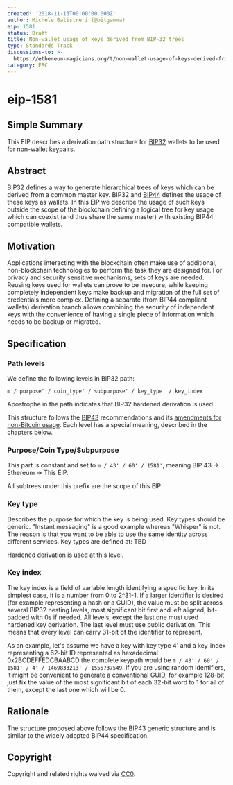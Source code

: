 ```yaml
---
created: '2018-11-13T00:00:00.000Z'
author: Michele Balistreri (@bitgamma)
eip: 1581
status: Draft
title: Non-wallet usage of keys derived from BIP-32 trees
type: Standards Track
discussions-to: >-
  https://ethereum-magicians.org/t/non-wallet-usage-of-keys-derived-from-bip-32-trees/1817
category: ERC
---
```


# eip-1581

## Simple Summary

This EIP describes a derivation path structure for [BIP32](https://github.com/bitcoin/bips/blob/master/bip-0032.mediawiki) wallets to be used for non-wallet keypairs.

## Abstract

BIP32 defines a way to generate hierarchical trees of keys which can be derived from a common master key. BIP32 and [BIP44](https://https://github.com/bitcoin/bips/blob/master/bip-0044.mediawiki) defines the usage of these keys as wallets. In this EIP we describe the usage of such keys outside the scope of the blockchain defining a logical tree for key usage which can coexist \(and thus share the same master\) with existing BIP44 compatible wallets.

## Motivation

Applications interacting with the blockchain often make use of additional, non-blockchain technologies to perform the task they are designed for. For privacy and security sensitive mechanisms, sets of keys are needed. Reusing keys used for wallets can prove to be insecure, while keeping completely independent keys make backup and migration of the full set of credentials more complex. Defining a separate \(from BIP44 compliant wallets\) derivation branch allows combining the security of independent keys with the convenience of having a single piece of information which needs to be backup or migrated.

## Specification

### Path levels

We define the following levels in BIP32 path:

`m / purpose' / coin_type' / subpurpose' / key_type' / key_index`

Apostrophe in the path indicates that BIP32 hardened derivation is used.

This structure follows the [BIP43](https://github.com/bitcoin/bips/blob/master/bip-0043.mediawiki) recommendations and its [amendments for non-Bitcoin usage](https://github.com/bitcoin/bips/pull/523/files). Each level has a special meaning, described in the chapters below.

### Purpose/Coin Type/Subpurpose

This part is constant and set to `m / 43' / 60' / 1581'`, meaning BIP 43 -&gt; Ethereum -&gt; This EIP.

All subtrees under this prefix are the scope of this EIP.

### Key type

Describes the purpose for which the key is being used. Key types should be generic. "Instant messaging" is a good example whereas "Whisper" is not. The reason is that you want to be able to use the same identity across different services. Key types are defined at: TBD

Hardened derivation is used at this level.

### Key index

The key index is a field of variable length identifying a specific key. In its simplest case, it is a number from 0 to 2^31-1. If a larger identifier is desired \(for example representing a hash or a GUID\), the value must be split across several BIP32 nesting levels, most significant bit first and left aligned, bit-padded with 0s if needed. All levels, except the last one must used hardened key derivation. The last level must use public derivation. This means that every level can carry 31-bit of the identifier to represent.

As an example, let's assume we have a key with key type 4' and a key\_index representing a 62-bit ID represented as hexadecimal 0x2BCDEFFEDCBAABCD the complete keypath would be `m / 43' / 60' / 1581' / 4' / ‭1469833213‬' / ‭1555737549‬`. If you are using random identifiers, it might be convenient to generate a conventional GUID, for example 128-bit just fix the value of the most significant bit of each 32-bit word to 1 for all of them, except the last one which will be 0.

## Rationale

The structure proposed above follows the BIP43 generic structure and is similar to the widely adopted BIP44 specification.

## Copyright

Copyright and related rights waived via [CC0](https://creativecommons.org/publicdomain/zero/1.0/).


